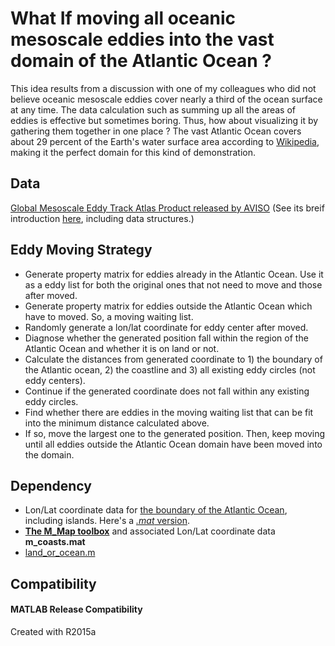 # What If moving all oceanic mesoscale eddies into the vast domain of the Atlantic Ocean ?

This idea results from a discussion with one of my colleagues who did not believe oceanic mesoscale eddies cover nearly a third of the ocean surface at any time. The data calculation such as summing up all the areas of eddies is effective but sometimes boring. Thus, how about visualizing it by gathering them together in one place ? The vast Atlantic Ocean covers about 29 percent of the Earth's water surface area according to [Wikipedia](https://www.wikiwand.com/en/Atlantic_Ocean), making it the perfect domain for this kind of demonstration. 

## Data
[Global Mesoscale Eddy Track Atlas Product released by AVISO](https://www.aviso.altimetry.fr/en/data/products/value-added-products/global-mesoscale-eddy-trajectory-product.html) (See its breif introduction [here](http://cioss.coas.oregonstate.edu/eddies/), including data structures.)

## Eddy Moving Strategy
- Generate property matrix for eddies already in the Atlantic Ocean. Use it as a eddy list for both the original ones that not need to move and those after moved.
- Generate property matrix for eddies outside the Atlantic Ocean which have to moved. So, a moving waiting list.
- Randomly generate a lon/lat coordinate for eddy center after moved.
- Diagnose whether the generated position fall within the region of the Atlantic Ocean and whether it is on land or not.
- Calculate the distances from generated coordinate to 1) the boundary of the Atlantic ocean, 2) the coastline and 3) all existing eddy circles (not eddy centers).
- Continue if the generated coordinate does not fall within any existing eddy circles.
- Find whether there are eddies in the moving waiting list that can be fit into the minimum distance calculated above.
- If so, move the largest one to the generated position. Then, keep moving until all eddies outside the Atlantic Ocean domain have been moved into the domain.

## Dependency
- Lon/Lat coordinate data for [the boundary of the Atlantic Ocean](http://www.marineregions.org/gazetteer.php?p=details&id=1902), including islands. Here's a [*.mat* version](https://github.com/chouj/MoveEddiesIntoAtlantic/raw/master/AtlanticOceanBoundary.mat).
- **[The M_Map toolbox](https://www.eoas.ubc.ca/~rich/map.html)** and associated Lon/Lat coordinate data **m_coasts.mat**
- [land_or_ocean.m](https://ww2.mathworks.cn/matlabcentral/fileexchange/45268-land_or_ocean-m)

## Compatibility
#### MATLAB Release Compatibility
Created with R2015a


